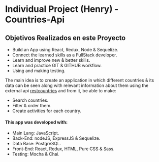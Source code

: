 # Individual Project (Henry) - Countries-Api

## Objetivos Realizados en este Proyecto

- Build an App using React, Redux, Node & Sequelize.
- Connect the learned skills as a FullStack developer.
- Learn and improve new & better skills.
- Learn and practice GIT & GITHUB workflow.
- Using and making testing.

The main idea is to create an application in which different countries & its data can be seen along with relevant information about them using the external api [restcountries](https://restcountries.com) and from it, be able to make:
- Search countries.
- Filter & order them.
- Create activities for each country.

#### This app was developed with:
- Main Lang: JavaScript.
- Back-End: nodeJS, ExpressJS & Sequelize.
- Data Base: PostgreSQL.
- Front-End: React, Redux, HTML, Pure CSS & Sass.
- Testing: Mocha & Chai.


